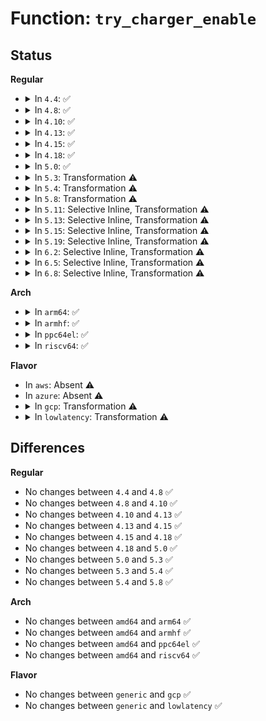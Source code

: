 # Function: <code>try_charger_enable</code>

## Status
<b>Regular</b>
<ul>
<li>
<details>
<summary>In <code>4.4</code>: ✅</summary>

```c
int try_charger_enable(struct charger_manager *cm, bool enable);
```

**Collision:** Unique Static

**Inline:** No

**Transformation:** False

**Instances:**

```
In drivers/power/charger-manager.c (ffffffff81680260)
Location: drivers/power/charger-manager.c:361
Inline: False
Direct callers:
  - drivers/power/charger-manager.c:charger_manager_remove
  - drivers/power/charger-manager.c:charger_externally_control_store
  - drivers/power/charger-manager.c:charger_externally_control_store
  - drivers/power/charger-manager.c:fullbatt_vchk
  - drivers/power/charger-manager.c:fullbatt_vchk
```
**Symbols:**

```
ffffffff81680260-ffffffff8168046e: try_charger_enable (STB_LOCAL)
```
</details>
</li>
<li>
<details>
<summary>In <code>4.8</code>: ✅</summary>

```c
int try_charger_enable(struct charger_manager *cm, bool enable);
```

**Collision:** Unique Static

**Inline:** No

**Transformation:** False

**Instances:**

```
In drivers/power/charger-manager.c (ffffffff816e10a0)
Location: drivers/power/charger-manager.c:361
Inline: False
Direct callers:
  - drivers/power/charger-manager.c:charger_manager_remove
  - drivers/power/charger-manager.c:charger_externally_control_store
  - drivers/power/charger-manager.c:charger_externally_control_store
  - drivers/power/charger-manager.c:fullbatt_vchk
  - drivers/power/charger-manager.c:fullbatt_vchk
```
**Symbols:**

```
ffffffff816e10a0-ffffffff816e12bc: try_charger_enable (STB_LOCAL)
```
</details>
</li>
<li>
<details>
<summary>In <code>4.10</code>: ✅</summary>

```c
int try_charger_enable(struct charger_manager *cm, bool enable);
```

**Collision:** Unique Static

**Inline:** No

**Transformation:** False

**Instances:**

```
In drivers/power/supply/charger-manager.c (ffffffff81711510)
Location: drivers/power/supply/charger-manager.c:361
Inline: False
Direct callers:
  - drivers/power/supply/charger-manager.c:charger_manager_remove
  - drivers/power/supply/charger-manager.c:charger_externally_control_store
  - drivers/power/supply/charger-manager.c:charger_externally_control_store
  - drivers/power/supply/charger-manager.c:fullbatt_vchk
  - drivers/power/supply/charger-manager.c:fullbatt_vchk
```
**Symbols:**

```
ffffffff81711510-ffffffff8171172c: try_charger_enable (STB_LOCAL)
```
</details>
</li>
<li>
<details>
<summary>In <code>4.13</code>: ✅</summary>

```c
int try_charger_enable(struct charger_manager *cm, bool enable);
```

**Collision:** Unique Static

**Inline:** No

**Transformation:** False

**Instances:**

```
In drivers/power/supply/charger-manager.c (ffffffff81729900)
Location: drivers/power/supply/charger-manager.c:361
Inline: False
Direct callers:
  - drivers/power/supply/charger-manager.c:charger_manager_remove
  - drivers/power/supply/charger-manager.c:charger_externally_control_store
  - drivers/power/supply/charger-manager.c:charger_externally_control_store
  - drivers/power/supply/charger-manager.c:fullbatt_vchk
  - drivers/power/supply/charger-manager.c:fullbatt_vchk
```
**Symbols:**

```
ffffffff81729900-ffffffff81729b07: try_charger_enable (STB_LOCAL)
```
</details>
</li>
<li>
<details>
<summary>In <code>4.15</code>: ✅</summary>

```c
int try_charger_enable(struct charger_manager *cm, bool enable);
```

**Collision:** Unique Static

**Inline:** No

**Transformation:** False

**Instances:**

```
In drivers/power/supply/charger-manager.c (ffffffff8179b090)
Location: drivers/power/supply/charger-manager.c:361
Inline: False
Direct callers:
  - drivers/power/supply/charger-manager.c:charger_manager_remove
  - drivers/power/supply/charger-manager.c:charger_externally_control_store
  - drivers/power/supply/charger-manager.c:charger_externally_control_store
  - drivers/power/supply/charger-manager.c:fullbatt_vchk
  - drivers/power/supply/charger-manager.c:fullbatt_vchk
```
**Symbols:**

```
ffffffff8179b090-ffffffff8179b297: try_charger_enable (STB_LOCAL)
```
</details>
</li>
<li>
<details>
<summary>In <code>4.18</code>: ✅</summary>

```c
int try_charger_enable(struct charger_manager *cm, bool enable);
```

**Collision:** Unique Static

**Inline:** No

**Transformation:** False

**Instances:**

```
In drivers/power/supply/charger-manager.c (ffffffff817e25e0)
Location: drivers/power/supply/charger-manager.c:361
Inline: False
Direct callers:
  - drivers/power/supply/charger-manager.c:charger_manager_remove
  - drivers/power/supply/charger-manager.c:charger_externally_control_store
  - drivers/power/supply/charger-manager.c:charger_externally_control_store
  - drivers/power/supply/charger-manager.c:fullbatt_vchk
  - drivers/power/supply/charger-manager.c:fullbatt_vchk
```
**Symbols:**

```
ffffffff817e25e0-ffffffff817e27ef: try_charger_enable (STB_LOCAL)
```
</details>
</li>
<li>
<details>
<summary>In <code>5.0</code>: ✅</summary>

```c
int try_charger_enable(struct charger_manager *cm, bool enable);
```

**Collision:** Unique Static

**Inline:** No

**Transformation:** False

**Instances:**

```
In drivers/power/supply/charger-manager.c (ffffffff8180de30)
Location: drivers/power/supply/charger-manager.c:361
Inline: False
Direct callers:
  - drivers/power/supply/charger-manager.c:charger_manager_remove
  - drivers/power/supply/charger-manager.c:charger_externally_control_store
  - drivers/power/supply/charger-manager.c:charger_externally_control_store
  - drivers/power/supply/charger-manager.c:fullbatt_vchk
  - drivers/power/supply/charger-manager.c:fullbatt_vchk
```
**Symbols:**

```
ffffffff8180de30-ffffffff8180e03f: try_charger_enable (STB_LOCAL)
```
</details>
</li>
<li>
<details>
<summary>In <code>5.3</code>: Transformation ⚠️</summary>

```c
int try_charger_enable(struct charger_manager *cm, bool enable);
```

**Collision:** Unique Static

**Inline:** No

**Transformation:** True

**Instances:**

```
In drivers/power/supply/charger-manager.c (0)
Location: drivers/power/supply/charger-manager.c:359
Inline: False
Direct callers:
  - drivers/power/supply/charger-manager.c:charger_manager_remove
  - drivers/power/supply/charger-manager.c:charger_externally_control_store
  - drivers/power/supply/charger-manager.c:charger_externally_control_store
  - drivers/power/supply/charger-manager.c:fullbatt_vchk
  - drivers/power/supply/charger-manager.c:fullbatt_vchk
```
**Symbols:**

```
ffffffff81850d40-ffffffff81850f0c: try_charger_enable (STB_LOCAL)
ffffffff81851e6e-ffffffff81851ea8: try_charger_enable.cold (STB_LOCAL)
```
</details>
</li>
<li>
<details>
<summary>In <code>5.4</code>: Transformation ⚠️</summary>

```c
int try_charger_enable(struct charger_manager *cm, bool enable);
```

**Collision:** Unique Static

**Inline:** No

**Transformation:** True

**Instances:**

```
In drivers/power/supply/charger-manager.c (0)
Location: drivers/power/supply/charger-manager.c:359
Inline: False
Direct callers:
  - drivers/power/supply/charger-manager.c:charger_manager_remove
  - drivers/power/supply/charger-manager.c:charger_externally_control_store
  - drivers/power/supply/charger-manager.c:charger_externally_control_store
  - drivers/power/supply/charger-manager.c:fullbatt_vchk
  - drivers/power/supply/charger-manager.c:fullbatt_vchk
```
**Symbols:**

```
ffffffff81881930-ffffffff81881afc: try_charger_enable (STB_LOCAL)
ffffffff8188378d-ffffffff818837c7: try_charger_enable.cold (STB_LOCAL)
```
</details>
</li>
<li>
<details>
<summary>In <code>5.8</code>: Transformation ⚠️</summary>

```c
int try_charger_enable(struct charger_manager *cm, bool enable);
```

**Collision:** Unique Static

**Inline:** No

**Transformation:** True

**Instances:**

```
In drivers/power/supply/charger-manager.c (0)
Location: drivers/power/supply/charger-manager.c:359
Inline: False
Direct callers:
  - drivers/power/supply/charger-manager.c:charger_manager_remove
  - drivers/power/supply/charger-manager.c:charger_externally_control_store
  - drivers/power/supply/charger-manager.c:charger_externally_control_store
  - drivers/power/supply/charger-manager.c:charger_extcon_work
  - drivers/power/supply/charger-manager.c:_cm_monitor
  - drivers/power/supply/charger-manager.c:_cm_monitor
  - drivers/power/supply/charger-manager.c:_cm_monitor
  - drivers/power/supply/charger-manager.c:check_charging_duration
  - drivers/power/supply/charger-manager.c:check_charging_duration
  - drivers/power/supply/charger-manager.c:fullbatt_vchk
  - drivers/power/supply/charger-manager.c:fullbatt_vchk
```
**Symbols:**

```
ffffffff81950390-ffffffff8195055c: try_charger_enable (STB_LOCAL)
ffffffff81952325-ffffffff8195235f: try_charger_enable.cold (STB_LOCAL)
```
</details>
</li>
<li>
<details>
<summary>In <code>5.11</code>: Selective Inline, Transformation ⚠️</summary>

**Collision:** Unique Static

**Inline:** Selective

**Transformation:** True

**Instances:**

```
In drivers/power/supply/charger-manager.c (0)
Location: drivers/power/supply/charger-manager.c:372
Inline: True
Direct callers:
  - drivers/power/supply/charger-manager.c:charger_manager_remove
  - drivers/power/supply/charger-manager.c:charger_externally_control_store
  - drivers/power/supply/charger-manager.c:charger_externally_control_store
  - drivers/power/supply/charger-manager.c:_cm_monitor
```
**Symbols:**

```
ffffffff81956360-ffffffff81956518: try_charger_enable.isra.0 (STB_LOCAL)
ffffffff81c25676-ffffffff81c256b0: try_charger_enable.isra.0.cold (STB_LOCAL)
```
</details>
</li>
<li>
<details>
<summary>In <code>5.13</code>: Selective Inline, Transformation ⚠️</summary>

**Collision:** Unique Static

**Inline:** Selective

**Transformation:** True

**Instances:**

```
In drivers/power/supply/charger-manager.c (0)
Location: drivers/power/supply/charger-manager.c:372
Inline: True
Direct callers:
  - drivers/power/supply/charger-manager.c:charger_manager_remove
  - drivers/power/supply/charger-manager.c:charger_externally_control_store
  - drivers/power/supply/charger-manager.c:charger_externally_control_store
  - drivers/power/supply/charger-manager.c:_cm_monitor
```
**Symbols:**

```
ffffffff81939ea0-ffffffff8193a058: try_charger_enable.isra.0 (STB_LOCAL)
ffffffff81c175b4-ffffffff81c175ee: try_charger_enable.isra.0.cold (STB_LOCAL)
```
</details>
</li>
<li>
<details>
<summary>In <code>5.15</code>: Selective Inline, Transformation ⚠️</summary>

**Collision:** Unique Static

**Inline:** Selective

**Transformation:** True

**Instances:**

```
In drivers/power/supply/charger-manager.c (0)
Location: drivers/power/supply/charger-manager.c:372
Inline: True
Direct callers:
  - drivers/power/supply/charger-manager.c:charger_manager_remove
  - drivers/power/supply/charger-manager.c:charger_externally_control_store
  - drivers/power/supply/charger-manager.c:charger_externally_control_store
  - drivers/power/supply/charger-manager.c:_cm_monitor
```
**Symbols:**

```
ffffffff819de5f0-ffffffff819de7bc: try_charger_enable.isra.0 (STB_LOCAL)
ffffffff81d265ca-ffffffff81d26619: try_charger_enable.isra.0.cold (STB_LOCAL)
```
</details>
</li>
<li>
<details>
<summary>In <code>5.19</code>: Selective Inline, Transformation ⚠️</summary>

**Collision:** Unique Static

**Inline:** Selective

**Transformation:** True

**Instances:**

```
In drivers/power/supply/charger-manager.c (0)
Location: drivers/power/supply/charger-manager.c:372
Inline: True
Direct callers:
  - drivers/power/supply/charger-manager.c:charger_manager_remove
  - drivers/power/supply/charger-manager.c:charger_externally_control_store
  - drivers/power/supply/charger-manager.c:charger_externally_control_store
  - drivers/power/supply/charger-manager.c:_cm_monitor
```
**Symbols:**

```
ffffffff81b43060-ffffffff81b4323a: try_charger_enable.isra.0 (STB_LOCAL)
ffffffff81ef253a-ffffffff81ef2589: try_charger_enable.isra.0.cold (STB_LOCAL)
```
</details>
</li>
<li>
<details>
<summary>In <code>6.2</code>: Selective Inline, Transformation ⚠️</summary>

**Collision:** Unique Static

**Inline:** Selective

**Transformation:** True

**Instances:**

```
In drivers/power/supply/charger-manager.c (0)
Location: drivers/power/supply/charger-manager.c:372
Inline: True
Direct callers:
  - drivers/power/supply/charger-manager.c:charger_manager_remove
  - drivers/power/supply/charger-manager.c:charger_externally_control_store
  - drivers/power/supply/charger-manager.c:charger_externally_control_store
  - drivers/power/supply/charger-manager.c:_cm_monitor
```
**Symbols:**

```
ffffffff81cd9aa0-ffffffff81cd9cda: try_charger_enable.isra.0 (STB_LOCAL)
ffffffff820a7945-ffffffff820a795a: try_charger_enable.isra.0.cold (STB_LOCAL)
```
</details>
</li>
<li>
<details>
<summary>In <code>6.5</code>: Selective Inline, Transformation ⚠️</summary>

**Collision:** Unique Static

**Inline:** Selective

**Transformation:** True

**Instances:**

```
In drivers/power/supply/charger-manager.c (0)
Location: drivers/power/supply/charger-manager.c:372
Inline: True
Direct callers:
  - drivers/power/supply/charger-manager.c:charger_manager_remove
  - drivers/power/supply/charger-manager.c:charger_externally_control_store
  - drivers/power/supply/charger-manager.c:charger_externally_control_store
  - drivers/power/supply/charger-manager.c:_cm_monitor
```
**Symbols:**

```
ffffffff81d41d10-ffffffff81d41f06: try_charger_enable.isra.0 (STB_LOCAL)
ffffffff82128d26-ffffffff82128d3b: try_charger_enable.isra.0.cold (STB_LOCAL)
```
</details>
</li>
<li>
<details>
<summary>In <code>6.8</code>: Selective Inline, Transformation ⚠️</summary>

**Collision:** Unique Static

**Inline:** Selective

**Transformation:** True

**Instances:**

```
In drivers/power/supply/charger-manager.c (0)
Location: drivers/power/supply/charger-manager.c:372
Inline: True
Direct callers:
  - drivers/power/supply/charger-manager.c:charger_manager_remove
  - drivers/power/supply/charger-manager.c:charger_externally_control_store
  - drivers/power/supply/charger-manager.c:charger_externally_control_store
  - drivers/power/supply/charger-manager.c:_cm_monitor
```
**Symbols:**

```
ffffffff81df86c0-ffffffff81df88b6: try_charger_enable.isra.0 (STB_LOCAL)
ffffffff8220a6cd-ffffffff8220a6e2: try_charger_enable.isra.0.cold (STB_LOCAL)
```
</details>
</li>
</ul>
<b>Arch</b>
<ul>
<li>
<details>
<summary>In <code>arm64</code>: ✅</summary>

```c
int try_charger_enable(struct charger_manager *cm, bool enable);
```

**Collision:** Unique Static

**Inline:** No

**Transformation:** False

**Instances:**

```
In drivers/power/supply/charger-manager.c (ffff800010acdf58)
Location: drivers/power/supply/charger-manager.c:359
Inline: False
Direct callers:
  - drivers/power/supply/charger-manager.c:charger_manager_remove
  - drivers/power/supply/charger-manager.c:charger_externally_control_store
  - drivers/power/supply/charger-manager.c:charger_externally_control_store
  - drivers/power/supply/charger-manager.c:fullbatt_vchk
  - drivers/power/supply/charger-manager.c:fullbatt_vchk
```
**Symbols:**

```
ffff800010acdf58-ffff800010ace164: try_charger_enable (STB_LOCAL)
```
</details>
</li>
<li>
<details>
<summary>In <code>armhf</code>: ✅</summary>

```c
int try_charger_enable(struct charger_manager *cm, bool enable);
```

**Collision:** Unique Static

**Inline:** No

**Transformation:** False

**Instances:**

```
In drivers/power/supply/charger-manager.c (c0baf928)
Location: drivers/power/supply/charger-manager.c:359
Inline: False
Direct callers:
  - drivers/power/supply/charger-manager.c:charger_manager_remove
  - drivers/power/supply/charger-manager.c:charger_externally_control_store
  - drivers/power/supply/charger-manager.c:charger_externally_control_store
  - drivers/power/supply/charger-manager.c:fullbatt_vchk
  - drivers/power/supply/charger-manager.c:fullbatt_vchk
```
**Symbols:**

```
c0baf928-c0bafb1c: try_charger_enable (STB_LOCAL)
```
</details>
</li>
<li>
<details>
<summary>In <code>ppc64el</code>: ✅</summary>

```c
int try_charger_enable(struct charger_manager *cm, bool enable);
```

**Collision:** Unique Static

**Inline:** No

**Transformation:** False

**Instances:**

```
In drivers/power/supply/charger-manager.c (c000000000bb0be0)
Location: drivers/power/supply/charger-manager.c:359
Inline: False
Direct callers:
  - drivers/power/supply/charger-manager.c:charger_manager_remove
  - drivers/power/supply/charger-manager.c:charger_externally_control_store
  - drivers/power/supply/charger-manager.c:charger_externally_control_store
  - drivers/power/supply/charger-manager.c:fullbatt_vchk
  - drivers/power/supply/charger-manager.c:fullbatt_vchk
```
**Symbols:**

```
c000000000bb0be0-c000000000bb0ed4: try_charger_enable (STB_LOCAL)
```
</details>
</li>
<li>
<details>
<summary>In <code>riscv64</code>: ✅</summary>

```c
int try_charger_enable(struct charger_manager *cm, bool enable);
```

**Collision:** Unique Static

**Inline:** No

**Transformation:** False

**Instances:**

```
In drivers/power/supply/charger-manager.c (ffffffe0006cae00)
Location: drivers/power/supply/charger-manager.c:359
Inline: False
Direct callers:
  - drivers/power/supply/charger-manager.c:charger_manager_remove
  - drivers/power/supply/charger-manager.c:charger_externally_control_store
  - drivers/power/supply/charger-manager.c:charger_externally_control_store
  - drivers/power/supply/charger-manager.c:fullbatt_vchk
  - drivers/power/supply/charger-manager.c:fullbatt_vchk
```
**Symbols:**

```
ffffffe0006cae00-ffffffe0006cafb8: try_charger_enable (STB_LOCAL)
```
</details>
</li>
</ul>
<b>Flavor</b>
<ul>
<li>
In <code>aws</code>: Absent ⚠️
</li>
<li>
In <code>azure</code>: Absent ⚠️
</li>
<li>
<details>
<summary>In <code>gcp</code>: Transformation ⚠️</summary>

```c
int try_charger_enable(struct charger_manager *cm, bool enable);
```

**Collision:** Unique Static

**Inline:** No

**Transformation:** True

**Instances:**

```
In drivers/power/supply/charger-manager.c (0)
Location: drivers/power/supply/charger-manager.c:359
Inline: False
Direct callers:
  - drivers/power/supply/charger-manager.c:charger_manager_remove
  - drivers/power/supply/charger-manager.c:charger_externally_control_store
  - drivers/power/supply/charger-manager.c:charger_externally_control_store
  - drivers/power/supply/charger-manager.c:fullbatt_vchk
  - drivers/power/supply/charger-manager.c:fullbatt_vchk
```
**Symbols:**

```
ffffffff81876de0-ffffffff81876fac: try_charger_enable (STB_LOCAL)
ffffffff81878c3d-ffffffff81878c77: try_charger_enable.cold (STB_LOCAL)
```
</details>
</li>
<li>
<details>
<summary>In <code>lowlatency</code>: Transformation ⚠️</summary>

```c
int try_charger_enable(struct charger_manager *cm, bool enable);
```

**Collision:** Unique Static

**Inline:** No

**Transformation:** True

**Instances:**

```
In drivers/power/supply/charger-manager.c (0)
Location: drivers/power/supply/charger-manager.c:359
Inline: False
Direct callers:
  - drivers/power/supply/charger-manager.c:charger_manager_remove
  - drivers/power/supply/charger-manager.c:charger_externally_control_store
  - drivers/power/supply/charger-manager.c:charger_externally_control_store
  - drivers/power/supply/charger-manager.c:fullbatt_vchk
  - drivers/power/supply/charger-manager.c:fullbatt_vchk
```
**Symbols:**

```
ffffffff81892780-ffffffff8189294c: try_charger_enable (STB_LOCAL)
ffffffff818945dd-ffffffff81894617: try_charger_enable.cold (STB_LOCAL)
```
</details>
</li>
</ul>

## Differences
<b>Regular</b>
<ul>
<li>
No changes between <code>4.4</code> and <code>4.8</code> ✅
</li>
<li>
No changes between <code>4.8</code> and <code>4.10</code> ✅
</li>
<li>
No changes between <code>4.10</code> and <code>4.13</code> ✅
</li>
<li>
No changes between <code>4.13</code> and <code>4.15</code> ✅
</li>
<li>
No changes between <code>4.15</code> and <code>4.18</code> ✅
</li>
<li>
No changes between <code>4.18</code> and <code>5.0</code> ✅
</li>
<li>
No changes between <code>5.0</code> and <code>5.3</code> ✅
</li>
<li>
No changes between <code>5.3</code> and <code>5.4</code> ✅
</li>
<li>
No changes between <code>5.4</code> and <code>5.8</code> ✅
</li>
</ul>
<b>Arch</b>
<ul>
<li>
No changes between <code>amd64</code> and <code>arm64</code> ✅
</li>
<li>
No changes between <code>amd64</code> and <code>armhf</code> ✅
</li>
<li>
No changes between <code>amd64</code> and <code>ppc64el</code> ✅
</li>
<li>
No changes between <code>amd64</code> and <code>riscv64</code> ✅
</li>
</ul>
<b>Flavor</b>
<ul>
<li>
No changes between <code>generic</code> and <code>gcp</code> ✅
</li>
<li>
No changes between <code>generic</code> and <code>lowlatency</code> ✅
</li>
</ul>
